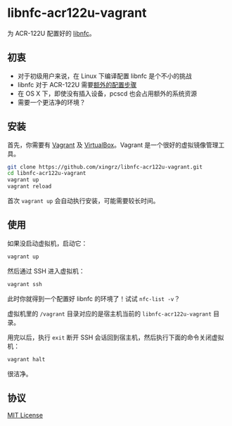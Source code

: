 libnfc-acr122u-vagrant
======

为 ACR-122U 配置好的 [libnfc](http://nfc-tools.org/index.php?title=Libnfc)。

## 初衷

- 对于初级用户来说，在 Linux 下编译配置 libnfc 是个不小的挑战
- libnfc 对于 ACR-122U 需要[额外的配置步骤](setup.sh#L19)
- 在 OS X 下，即使没有插入设备，pcscd 也会占用额外的系统资源
- 需要一个更洁净的环境？

## 安装

首先，你需要有 [Vagrant](http://www.vagrantup.com) 及 [VirtualBox](https://www.virtualbox.org)。Vagrant 是一个很好的虚拟镜像管理工具。

```sh
git clone https://github.com/xingrz/libnfc-acr122u-vagrant.git
cd libnfc-acr122u-vagrant
vagrant up
vagrant reload
```

首次 `vagrant up` 会自动执行安装，可能需要较长时间。

## 使用

如果没启动虚拟机，启动它：

```sh
vagrant up
```

然后通过 SSH 进入虚拟机：

```sh
vagrant ssh
```

此时你就得到一个配置好 libnfc 的环境了！试试 `nfc-list -v`？

虚拟机里的 `/vagrant` 目录对应的是宿主机当前的 `libnfc-acr122u-vagrant` 目录。

用完以后，执行 `exit` 断开 SSH 会话回到宿主机，然后执行下面的命令关闭虚拟机：

```sh
vagrant halt
```

很洁净。

## 协议

[MIT License](LICENSE)
